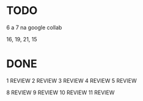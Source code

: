 # TODO

6 a 7 na google collab

16, 19, 21, 15

# DONE
1 REVIEW
2 REVIEW
3 REVIEW
4 REVIEW
5 REVIEW


8 REVIEW
9 REVIEW
10 REVIEW
11 REVIEW